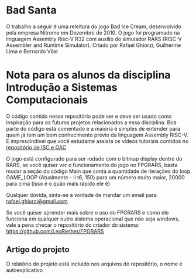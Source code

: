 # Bad Santa
O trabalho a seguir é uma releitura do jogo Bad Ice Cream, desenvolvido pela empresa Nitrome em Dezembro de 2010.
O jogo foi programado na linguagem Assembly Risc-V R32 com auxílio do simulador RARS (RISC-V Assembler and Runtime Simulator).
Criado por Rafael Ghiorzi, Guilherme Lima e Bernardo Vilar

# Nota para os alunos da disciplina Introdução a Sistemas Computacionais
O código contido nesse repositório pode ser e deve ser usado como inspiração para os futuros projetos relacionados a essa disciplina.
Boa parte do código está comentado e a maioria é simples de entender para quem já tem um bom conhecimento prévio da 
linguagem Assembly RISC-V. É imprescindível que você estudante assista os vídeos tutoriais contidos no [repositório de ISC e OAC](https://github.com/victorlisboa/LAMAR)

O jogo está configurado para ser rodado com o bitmap display dentro do RARS, se você quiser ver o funcionamento do jogo no FPGRARS, basta mudar a seção do código Main que conta a quantidade de iterações do loop GAME_LOOP (Atualmente - li t6, 150)  para um número muito maior, 20000 para cima (isso é o quão mais rápido ele é)

Qualquer dúvida, sinta-se a vontade de mandar um email para rafael.ghiorzi@gmail.com

Se você quiser aprender mais sobre o uso do FPGRARS e como ele funciona em qualquer outro sistema operacional que não seja windows, vale a pena checar o repositório do criador do sistema: https://github.com/LeoRiether/FPGRARS

## Artigo do projeto
O relatório do projeto está incluido nos arquivos do repositório, o nome é autoexplicativo